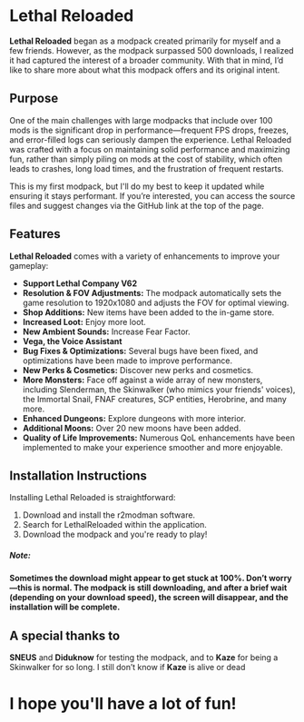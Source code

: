 # Lethal Reloaded

**Lethal Reloaded** began as a modpack created primarily for myself and a few friends. However, as the modpack surpassed
500
downloads, I realized it had captured the interest of a broader community. With that in mind, I’d like to share more
about what this modpack offers and its original intent.

## Purpose

One of the main challenges with large modpacks that include over 100 mods is the significant drop in
performance—frequent FPS drops, freezes, and error-filled logs can seriously dampen the experience. Lethal Reloaded was
crafted with a focus on maintaining solid performance and maximizing fun, rather than simply piling on mods at the cost
of stability, which often leads to crashes, long load times, and the frustration of frequent restarts.

This is my first modpack, but I'll do my best to keep it updated while ensuring it stays
performant. If you’re interested, you can access the source files and suggest changes via the GitHub link at the top of
the page.

## Features

**Lethal Reloaded** comes with a variety of enhancements to improve your gameplay:

- **Support Lethal Company V62**
- **Resolution & FOV Adjustments:** The modpack automatically sets the game resolution to 1920x1080 and adjusts the FOV
  for
  optimal viewing.
- **Shop Additions:** New items have been added to the in-game store.
- **Increased Loot:** Enjoy more loot.
- **New Ambient Sounds:** Increase Fear Factor.
- **Vega, the Voice Assistant**
- **Bug Fixes & Optimizations:** Several bugs have been fixed, and optimizations have been made to improve performance.
- **New Perks & Cosmetics:** Discover new perks and cosmetics.
- **More Monsters:** Face off against a wide array of new monsters, including Slenderman, the Skinwalker (who mimics
  your
  friends' voices), the Immortal Snail, FNAF creatures, SCP entities, Herobrine, and many more.
- **Enhanced Dungeons:** Explore dungeons with more interior.
- **Additional Moons:** Over 20 new moons have been added.
- **Quality of Life Improvements:** Numerous QoL enhancements have been implemented to make your experience smoother and
  more
  enjoyable.

## Installation Instructions

Installing Lethal Reloaded is straightforward:

1. Download and install the r2modman software.
2. Search for LethalReloaded within the application.
3. Download the modpack and you're ready to play!

##### Note:

**Sometimes the download might appear to get stuck at 100%. Don’t worry—this is normal. The modpack is still
downloading, and after a brief wait (depending on your download speed), the screen will disappear, and the installation
will be complete.**

## A special thanks to

**SNEUS** and **Diduknow** for testing the modpack, and to **Kaze** for being a Skinwalker for so long. I still don’t
know if **Kaze** is alive or dead

# I hope you'll have a lot of fun!